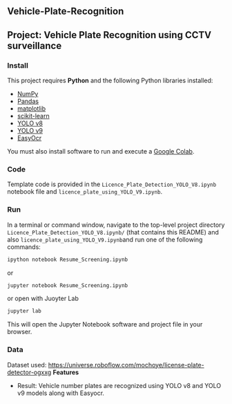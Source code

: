 ## Vehicle-Plate-Recognition

## Project: Vehicle Plate Recognition using CCTV surveillance

### Install

This project requires **Python** and the following Python libraries installed:

- [NumPy](http://www.numpy.org/)
- [Pandas](http://pandas.pydata.org/)
- [matplotlib](http://matplotlib.org/)
- [scikit-learn](http://scikit-learn.org/stable/)
- [YOLO v8](https://yolov8.com/)
- [YOLO v9](https://docs.ultralytics.com/models/yolov9/)
- [EasyOcr](https://pypi.org/project/easyocr/)

You must also install software to run and execute a [Google Colab](https://colab.research.google.com/).

### Code

Template code is provided in the `Licence_Plate_Detection_YOLO_V8.ipynb` notebook file and `licence_plate_using_YOLO_V9.ipynb`.

### Run

In a terminal or command window, navigate to the top-level project directory `Licence_Plate_Detection_YOLO_V8.ipynb/` (that contains this README) and also `licence_plate_using_YOLO_V9.ipynb`and run one of the following commands:

```bash
ipython notebook Resume_Screening.ipynb
```
or
```bash
jupyter notebook Resume_Screening.ipynb
```
or open with Juoyter Lab
```bash
jupyter lab
```

This will open the Jupyter Notebook software and project file in your browser.

### Data

Dataset used: https://universe.roboflow.com/mochoye/license-plate-detector-ogxxg
**Features**
* Result: Vehicle number plates are recognized using YOLO v8 and YOLO v9 models along with Easyocr.
